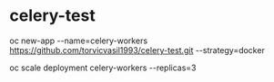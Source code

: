 # celery-test

oc new-app --name=celery-workers https://github.com/torvicvasil1993/celery-test.git --strategy=docker

oc scale deployment celery-workers --replicas=3

